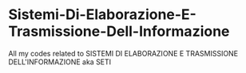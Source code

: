 # Sistemi-Di-Elaborazione-E-Trasmissione-Dell-Informazione
All my codes related to SISTEMI DI ELABORAZIONE E TRASMISSIONE DELL'INFORMAZIONE aka SETI

